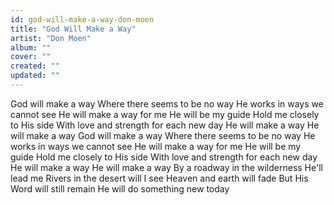 ```yaml
---
id: god-will-make-a-way-don-moen
title: "God Will Make a Way"
artist: "Don Moen"
album: ""
cover: ""
created: ""
updated: ""
---
```


God will make a way
Where there seems to be no way
He works in ways we cannot see
He will make a way for me
He will be my guide
Hold me closely to His side
With love and strength for each new day
He will make a way
He will make a way
God will make a way
Where there seems to be no way
He works in ways we cannot see
He will make a way for me
He will be my guide
Hold me closely to His side
With love and strength for each new day
He will make a way
He will make a way
By a roadway in the wilderness
He'll lead me
Rivers in the desert will I see
Heaven and earth will fade
But His Word will still remain
He will do something new today